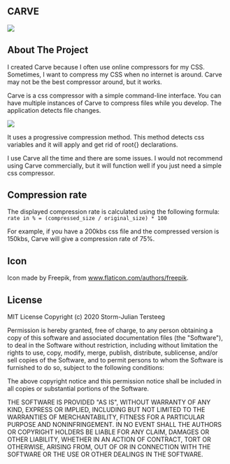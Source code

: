 ## CARVE

<img src="https://projects.dontdalon.com/assets/img/screen1.png">


## About The Project

I created Carve because I often use online compressors for my CSS. Sometimes, I want to compress my CSS when no internet is around. Carve may not be the best compressor around, but it works.

Carve is a css compressor with a simple command-line interface. You can have multiple instances of Carve to compress files while you develop. The application detects file changes.

<img src="https://projects.dontdalon.com/assets/img/screen3.png">

It uses a progressive compression method. This method detects css variables and it will apply and get rid of root{} declarations.

I use Carve all the time and there are some issues. I would not recommend using Carve commercially, but it will function well if you just need a simple css compressor.
<br />


## Compression rate
The displayed compression rate is calculated using the following formula:
`rate in % = (compressed_size / original_size) * 100`

For example, if you have a 200kbs css file and the compressed version is 150kbs, Carve will give a compression rate of 75%.
<br />

## Icon
Icon made by Freepik, from www.flaticon.com/authors/freepik.

## License

MIT License
Copyright (c) 2020 Storm-Julian Tersteeg

Permission is hereby granted, free of charge, to any person obtaining a copy
of this software and associated documentation files (the "Software"), to deal
in the Software without restriction, including without limitation the rights
to use, copy, modify, merge, publish, distribute, sublicense, and/or sell
copies of the Software, and to permit persons to whom the Software is
furnished to do so, subject to the following conditions:

The above copyright notice and this permission notice shall be included in all
copies or substantial portions of the Software.

THE SOFTWARE IS PROVIDED "AS IS", WITHOUT WARRANTY OF ANY KIND, EXPRESS OR
IMPLIED, INCLUDING BUT NOT LIMITED TO THE WARRANTIES OF MERCHANTABILITY,
FITNESS FOR A PARTICULAR PURPOSE AND NONINFRINGEMENT. IN NO EVENT SHALL THE
AUTHORS OR COPYRIGHT HOLDERS BE LIABLE FOR ANY CLAIM, DAMAGES OR OTHER
LIABILITY, WHETHER IN AN ACTION OF CONTRACT, TORT OR OTHERWISE, ARISING FROM,
OUT OF OR IN CONNECTION WITH THE SOFTWARE OR THE USE OR OTHER DEALINGS IN THE
SOFTWARE.
